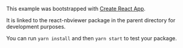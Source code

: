 This example was bootstrapped with [Create React App](https://github.com/facebook/create-react-app).

It is linked to the react-nbviewer package in the parent directory for development purposes.

You can run `yarn install` and then `yarn start` to test your package.
